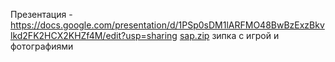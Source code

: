 Презентация - https://docs.google.com/presentation/d/1PSp0sDM1lARFMO48BwBzExzBkvlkd2FK2HCX2KHZf4M/edit?usp=sharing
[sap.zip](https://github.com/Dedok35/saper/files/11770589/sap.zip) зипка с игрой и фотографиями
